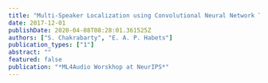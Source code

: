```yaml
---
title: "Multi-Speaker Localization using Convolutional Neural Network Trained with Noise"
date: 2017-12-01
publishDate: 2020-04-08T08:28:01.361525Z
authors: ["S. Chakrabarty", "E. A. P. Habets"]
publication_types: ["1"]
abstract: ""
featured: false
publication: "*ML4Audio Worskhop at NeurIPS*"
---
```


